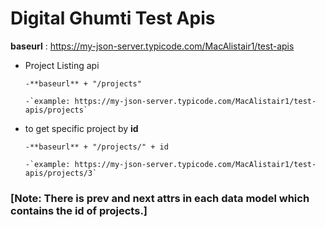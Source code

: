 # Digital Ghumti Test Apis

**baseurl** : https://my-json-server.typicode.com/MacAlistair1/test-apis

- Project Listing api

      -**baseurl** + "/projects"

      -`example: https://my-json-server.typicode.com/MacAlistair1/test-apis/projects`

- to get specific project by **id**

      -**baseurl** + "/projects/" + id

      -`example: https://my-json-server.typicode.com/MacAlistair1/test-apis/projects/3`

### [Note: There is **prev** and **next** attrs in each data model which contains the **id** of projects.]
